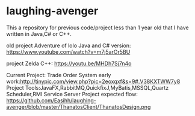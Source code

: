 laughing-avenger
================
This a repository for previous code/project less than 1 year old that I have written in Java,C# or C++.

old project Adventure of lolo Java and C# version: https://www.youtube.com/watch?v=m7j5arOr5BU

project Zelda C++: https://youtu.be/MHDh7Sj7n4o

Current Project: Trade Order System    early work:http://tinypic.com/view.php?pic=2eoxqxf&s=9#.V38KXTWW7y8
Project Tools:JavaFX,RabbitMQ,QuickfixJ,MyBatis,MSSQL,Quartz Scheduler,RMI Service Server
Project expected flow: https://github.com/Easihh/laughing-avenger/blob/master/ThanatosClient/ThanatosDesign.png

